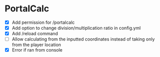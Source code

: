 # PortalCalc
- [x] Add permission for /portalcalc
- [x] Add option to change division/multiplication ratio in config.yml 
- [x] Add /reload command
- [ ] Allow calculating from the inputted coordinates instead of taking only from the player location
- [x] Error if ran from console
